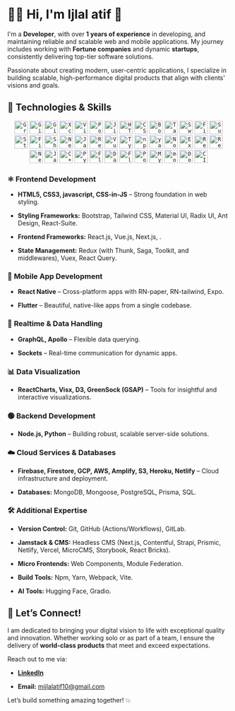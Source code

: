 👨‍💻 **Hi, I'm Ijlal atif** 👋
=============================

I'm a **Developer**, with over **1 years of experience** in developing, and maintaining reliable and scalable web and mobile applications. My journey includes working with **Fortune companies** and dynamic **startups**, consistently delivering top-tier software solutions.

Passionate about creating modern, user-centric applications, I specialize in building scalable, high-performance digital products that align with clients' visions and goals.

🚀 **Technologies & Skills**
----------------------------    

<div align="center">
	<code><img width="30" src="https://raw.githubusercontent.com/marwin1991/profile-technology-icons/refs/heads/main/icons/graphql.png" alt="GraphQL" title="GraphQL"/></code>
	<code><img width="30" src="https://raw.githubusercontent.com/marwin1991/profile-technology-icons/refs/heads/main/icons/git.png" alt="Git" title="Git"/></code>
	<code><img width="30" src="https://raw.githubusercontent.com/marwin1991/profile-technology-icons/refs/heads/main/icons/gitlab.png" alt="GitLab" title="GitLab"/></code>
	<code><img width="30" src="https://raw.githubusercontent.com/marwin1991/profile-technology-icons/refs/heads/main/icons/xcode.png" alt="Xcode" title="Xcode"/></code>
	<code><img width="30" src="https://raw.githubusercontent.com/marwin1991/profile-technology-icons/refs/heads/main/icons/visual_studio_code.png" alt="Visual Studio Code" title="Visual Studio Code"/></code>
	<code><img width="30" src="https://raw.githubusercontent.com/marwin1991/profile-technology-icons/refs/heads/main/icons/postman.png" alt="Postman" title="Postman"/></code>
	<code><img width="30" src="https://raw.githubusercontent.com/marwin1991/profile-technology-icons/refs/heads/main/icons/jira.png" alt="Jira" title="Jira"/></code>
	<code><img width="30" src="https://raw.githubusercontent.com/marwin1991/profile-technology-icons/refs/heads/main/icons/html.png" alt="HTML" title="HTML"/></code>
	<code><img width="30" src="https://raw.githubusercontent.com/marwin1991/profile-technology-icons/refs/heads/main/icons/css.png" alt="CSS" title="CSS"/></code>
	<code><img width="30" src="https://raw.githubusercontent.com/marwin1991/profile-technology-icons/refs/heads/main/icons/bootstrap.png" alt="Bootstrap" title="Bootstrap"/></code>
	<code><img width="30" src="https://raw.githubusercontent.com/marwin1991/profile-technology-icons/refs/heads/main/icons/tailwind_css.png" alt="Tailwind CSS" title="Tailwind CSS"/></code>
	<code><img width="30" src="https://raw.githubusercontent.com/marwin1991/profile-technology-icons/refs/heads/main/icons/swagger.png" alt="Swagger" title="Swagger"/></code>
	<code><img width="30" src="https://raw.githubusercontent.com/marwin1991/profile-technology-icons/refs/heads/main/icons/firebase.png" alt="Firebase" title="Firebase"/></code>
	<code><img width="30" src="https://raw.githubusercontent.com/marwin1991/profile-technology-icons/refs/heads/main/icons/supabase.png" alt="Supabase" title="Supabase"/></code>
	<code><img width="30" src="https://raw.githubusercontent.com/marwin1991/profile-technology-icons/refs/heads/main/icons/strapi.png" alt="Strapi" title="Strapi"/></code>
	<code><img width="30" src="https://raw.githubusercontent.com/marwin1991/profile-technology-icons/refs/heads/main/icons/figma.png" alt="Figma" title="Figma"/></code>
	<code><img width="30" src="https://raw.githubusercontent.com/marwin1991/profile-technology-icons/refs/heads/main/icons/shadcn_ui.png" alt="ShadCn UI" title="ShadCn UI"/></code>
	<code><img width="30" src="https://raw.githubusercontent.com/marwin1991/profile-technology-icons/refs/heads/main/icons/next_ui.png" alt="Next UI" title="Next UI"/></code>
	<code><img width="30" src="https://raw.githubusercontent.com/marwin1991/profile-technology-icons/refs/heads/main/icons/javascript.png" alt="JavaScript" title="JavaScript"/></code>
	<code><img width="30" src="https://raw.githubusercontent.com/marwin1991/profile-technology-icons/refs/heads/main/icons/react.png" alt="React" title="React"/></code>
	<code><img width="30" src="https://raw.githubusercontent.com/marwin1991/profile-technology-icons/refs/heads/main/icons/vue_js.png" alt="Vue.js" title="Vue.js"/></code>
	<code><img width="30" src="https://raw.githubusercontent.com/marwin1991/profile-technology-icons/refs/heads/main/icons/typescript.png" alt="TypeScript" title="TypeScript"/></code>
	<code><img width="30" src="https://raw.githubusercontent.com/marwin1991/profile-technology-icons/refs/heads/main/icons/npm.png" alt="npm" title="npm"/></code>
	<code><img width="30" src="https://raw.githubusercontent.com/marwin1991/profile-technology-icons/refs/heads/main/icons/yarn.png" alt="yarn" title="yarn"/></code>
	<code><img width="30" src="https://raw.githubusercontent.com/marwin1991/profile-technology-icons/refs/heads/main/icons/node_js.png" alt="Node.js" title="Node.js"/></code>
	<code><img width="30" src="https://raw.githubusercontent.com/marwin1991/profile-technology-icons/refs/heads/main/icons/express.png" alt="Express" title="Express"/></code>
	<code><img width="30" src="https://raw.githubusercontent.com/marwin1991/profile-technology-icons/refs/heads/main/icons/redux.png" alt="Redux" title="Redux"/></code>
	<code><img width="30" src="https://raw.githubusercontent.com/marwin1991/profile-technology-icons/refs/heads/main/icons/react_query.png" alt="React Query" title="React Query"/></code>
	<code><img width="30" src="https://raw.githubusercontent.com/marwin1991/profile-technology-icons/refs/heads/main/icons/next_js.png" alt="Next.js" title="Next.js"/></code>
	<code><img width="30" src="https://raw.githubusercontent.com/marwin1991/profile-technology-icons/refs/heads/main/icons/java.png" alt="Java" title="Java"/></code>
	<code><img width="30" src="https://raw.githubusercontent.com/marwin1991/profile-technology-icons/refs/heads/main/icons/c++.png" alt="C++" title="C++"/></code>
	<code><img width="30" src="https://raw.githubusercontent.com/marwin1991/profile-technology-icons/refs/heads/main/icons/python.png" alt="Python" title="Python"/></code>
	<code><img width="30" src="https://raw.githubusercontent.com/marwin1991/profile-technology-icons/refs/heads/main/icons/flask.png" alt="Flask" title="Flask"/></code>
	<code><img width="30" src="https://raw.githubusercontent.com/marwin1991/profile-technology-icons/refs/heads/main/icons/dart.png" alt="Dart" title="Dart"/></code>
	<code><img width="30" src="https://raw.githubusercontent.com/marwin1991/profile-technology-icons/refs/heads/main/icons/flutter.png" alt="Flutter" title="Flutter"/></code>
	<code><img width="30" src="https://raw.githubusercontent.com/marwin1991/profile-technology-icons/refs/heads/main/icons/postgresql.png" alt="PostgreSQL" title="PostgreSQL"/></code>
	<code><img width="30" src="https://raw.githubusercontent.com/marwin1991/profile-technology-icons/refs/heads/main/icons/mysql.png" alt="MySQL" title="MySQL"/></code>
	<code><img width="30" src="https://raw.githubusercontent.com/marwin1991/profile-technology-icons/refs/heads/main/icons/mongodb.png" alt="mongoDB" title="mongoDB"/></code>
	<code><img width="30" src="https://raw.githubusercontent.com/marwin1991/profile-technology-icons/refs/heads/main/icons/docker.png" alt="Docker" title="Docker"/></code>
	<code><img width="30" src="https://raw.githubusercontent.com/marwin1991/profile-technology-icons/refs/heads/main/icons/ci_cd.png" alt="CI/CD" title="CI/CD"/></code>
</div>


### ⚛️ **Frontend Development**

*   **HTML5, CSS3, javascript, CSS-in-JS** – Strong foundation in web styling.
    
*   **Styling Frameworks:** Bootstrap, Tailwind CSS, Material UI, Radix UI, Ant Design, React-Suite.
    
*   **Frontend Frameworks:** React.js, Vue.js, Next.js, .
    
*   **State Management:** Redux (with Thunk, Saga, Toolkit, and middlewares), Vuex, React Query.
    

### 📱 **Mobile App Development**

*   **React Native** – Cross-platform apps with RN-paper, RN-tailwind, Expo.
    
*   **Flutter** – Beautiful, native-like apps from a single codebase.
    

### 🔄 **Realtime & Data Handling**

*   **GraphQL, Apollo** – Flexible data querying.
    
*   **Sockets** – Real-time communication for dynamic apps.
    

### 📊 **Data Visualization**

*   **ReactCharts, Visx, D3, GreenSock (GSAP)** – Tools for insightful and interactive visualizations.
    

### 🟢 **Backend Development**

*   **Node.js, Python** – Building robust, scalable server-side solutions.
    

### ☁️ **Cloud Services & Databases**

*   **Firebase, Firestore, GCP, AWS, Amplify, S3, Heroku, Netlify** – Cloud infrastructure and deployment.
    
*   **Databases:** MongoDB, Mongoose, PostgreSQL, Prisma, SQL.
    

### 🛠️ **Additional Expertise**

*   **Version Control:** Git, GitHub (Actions/Workflows), GitLab.
    
*   **Jamstack & CMS:** Headless CMS (Next.js, Contentful, Strapi, Prismic, Netlify, Vercel, MicroCMS, Storybook, React Bricks).
    
*   **Micro Frontends:** Web Components, Module Federation.
    
*   **Build Tools:** Npm, Yarn, Webpack, Vite.
    
*   **AI Tools:** Hugging Face, Gradio.
    

🌱 **Let’s Connect!**
---------------------

I am dedicated to bringing your digital vision to life with exceptional quality and innovation. Whether working solo or as part of a team, I ensure the delivery of **world-class products** that meet and exceed expectations.

Reach out to me via:

*   [**LinkedIn**](https://www.linkedin.com/in/ijlal-atif-8782351b2/)
    
*   **Email:** mijlalatif10@gmail.com
    

Let’s build something amazing together! 💥
